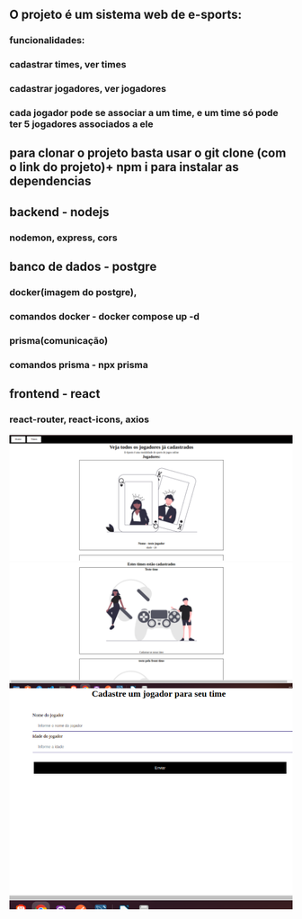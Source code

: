 ## O projeto é um sistema web de e-sports:
### funcionalidades:
### cadastrar times, ver times
### cadastrar jogadores, ver jogadores
### cada jogador pode se associar a um time, e um time só pode ter 5 jogadores associados a ele

## para clonar o projeto basta usar o git clone (com o link do projeto)+ npm i para instalar as dependencias

## backend - nodejs
### nodemon, express, cors

## banco de dados - postgre
### docker(imagem do postgre), 

### comandos docker - docker compose up -d

### prisma(comunicação) 
### comandos prisma - npx prisma 

## frontend - react

### react-router, react-icons, axios

<img src='./telaj.png'/>
<br/>
<img src='./time.png'/>
<br/>
<img src='./form.png'/>

